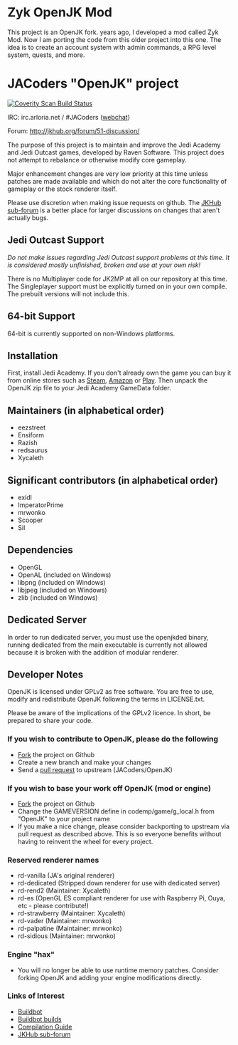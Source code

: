 # Zyk OpenJK Mod #


This project is an OpenJK fork. years ago, I developed a mod called Zyk Mod. Now I am porting the code from this older project into this one. The idea is to create an account system with admin commands, a RPG level system, quests, and more. 


# JACoders "OpenJK" project #
[![Coverity Scan Build Status](https://scan.coverity.com/projects/1153/badge.svg)](https://scan.coverity.com/projects/1153)

IRC: irc.arloria.net / #JACoders ([webchat](http://unic0rn.github.io/tiramisu/jacoders/))

Forum: http://jkhub.org/forum/51-discussion/

The purpose of this project is to maintain and improve the Jedi Academy and Jedi Outcast games, developed by Raven Software. This project does not attempt to rebalance or otherwise modify core gameplay.

Major enhancement changes are very low priority at this time unless patches are made available and which do not alter the core functionality of gameplay or the stock renderer itself.

Please use discretion when making issue requests on github. The [JKHub sub-forum](http://jkhub.org/forum/51-discussion/) is a better place for larger discussions on changes that aren't actually bugs.

## Jedi Outcast Support ##

_Do not make issues regarding Jedi Outcast support problems at this time.  It is considered mostly unfinished, broken and use at your own risk!_

There is no Multiplayer code for JK2MP at all on our repository at this time.  The Singleplayer support must be explicitly turned on in your own compile.  The prebuilt versions will not include this.

## 64-bit Support

64-bit is currently supported on non-Windows platforms.

## Installation ##

First, install Jedi Academy. If you don't already own the game you can buy it from online stores such as [Steam](http://store.steampowered.com/app/6020/), [Amazon](http://www.amazon.com/Star-Wars-Jedi-Knight-Academy-Pc/dp/B0000A2MCN) or [Play](http://www.play.com/Games/PC/4-/127805/Star-Wars-Jedi-Knight-Jedi-Academy/Product.html?searchstring=jedi+academy&searchsource=0&searchtype=allproducts&urlrefer=search). Then unpack the OpenJK zip file to your Jedi Academy GameData folder.

## Maintainers (in alphabetical order) ##

* eezstreet
* Ensiform
* Razish
* redsaurus
* Xycaleth

## Significant contributors (in alphabetical order) ##

* exidl
* ImperatorPrime
* mrwonko
* Scooper
* Sil

## Dependencies ##

* OpenGL
* OpenAL (included on Windows)
* libpng (included on Windows)
* libjpeg (included on Windows)
* zlib (included on Windows)

## Dedicated Server ##

In order to run dedicated server, you must use the openjkded binary, running dedicated from the main executable is currently not allowed because it is broken with the addition of modular renderer.

## Developer Notes ##

OpenJK is licensed under GPLv2 as free software. You are free to use, modify and redistribute OpenJK following the terms in LICENSE.txt.

Please be aware of the implications of the GPLv2 licence. In short, be prepared to share your code.

### If you wish to contribute to OpenJK, please do the following ###
* [Fork](https://github.com/JACoders/OpenJK/fork) the project on Github
* Create a new branch and make your changes
* Send a [pull request](https://help.github.com/articles/creating-a-pull-request) to upstream (JACoders/OpenJK)

### If you wish to base your work off OpenJK (mod or engine) ###
* [Fork](https://github.com/JACoders/OpenJK/fork) the project on Github
* Change the GAMEVERSION define in codemp/game/g_local.h from "OpenJK" to your project name
* If you make a nice change, please consider backporting to upstream via pull request as described above. This is so everyone benefits without having to reinvent the wheel for every project.

### Reserved renderer names ###
* rd-vanilla (JA's original renderer)
* rd-dedicated (Stripped down renderer for use with dedicated server)
* rd-rend2 (Maintainer: Xycaleth)
* rd-es (OpenGL ES compliant renderer for use with Raspberry Pi, Ouya, etc - please contribute!)
* rd-strawberry (Maintainer: Xycaleth)
* rd-vader (Maintainer: mrwonko)
* rd-palpatine (Maintainer: mrwonko)
* rd-sidious (Maintainer: mrwonko)

### Engine "hax" ###
* You will no longer be able to use runtime memory patches. Consider forking OpenJK and adding your engine modifications directly.

### Links of Interest ###
* [Buildbot](http://jk.xd.cm/)
* [Buildbot builds](http://builds.openjk.org/)
* [Compilation Guide](https://github.com/JACoders/OpenJK/wiki/Compilation-guide)
* [JKHub sub-forum](http://jkhub.org/forum/51-discussion/)
